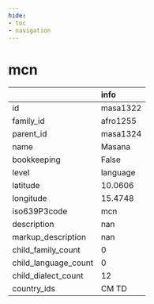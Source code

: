 ```yaml
---
hide:
- toc
- navigation
---
```

# mcn
|                      | info     |
|:---------------------|:---------|
| id                   | masa1322 |
| family_id            | afro1255 |
| parent_id            | masa1324 |
| name                 | Masana   |
| bookkeeping          | False    |
| level                | language |
| latitude             | 10.0606  |
| longitude            | 15.4748  |
| iso639P3code         | mcn      |
| description          | nan      |
| markup_description   | nan      |
| child_family_count   | 0        |
| child_language_count | 0        |
| child_dialect_count  | 12       |
| country_ids          | CM TD    |